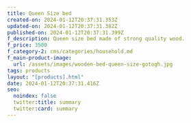 ```yaml
---
title: Queen Size bed
created-on: 2024-01-12T20:37:31.353Z
updated-on: 2024-01-12T20:37:31.382Z
published-on: 2024-01-12T20:37:31.399Z
f_description: Queen size bed made of strong quality wood.
f_price: 3500
f_category-2: cms/categories/household.md
f_main-product-image:
  url: /assets/images/wooden-bed-queen-size-gotogh.jpg
tags: products
layout: "[products].html"
date: 2024-01-12T20:37:31.416Z
seo:
  noindex: false
  twitter:title: summary
  twitter:card: summary
---
```

